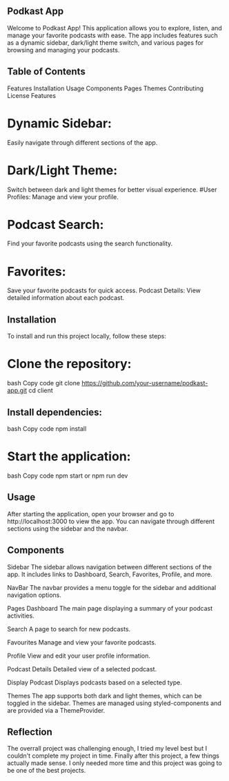 ## Podkast App

Welcome to Podkast App! This application allows you to explore, listen, and manage your favorite podcasts with ease. 
The app includes features such as a dynamic sidebar, dark/light theme switch, 
and various pages for browsing and managing your podcasts.

## Table of Contents
Features
Installation
Usage
Components
Pages
Themes
Contributing
License
Features

# Dynamic Sidebar: 
Easily navigate through different sections of the app.
# Dark/Light Theme: 
Switch between dark and light themes for better visual experience.
#User Profiles: 
Manage and view your profile.
# Podcast Search: 
Find your favorite podcasts using the search functionality.
# Favorites: 
Save your favorite podcasts for quick access.
Podcast Details: View detailed information about each podcast.

## Installation
To install and run this project locally, follow these steps:

# Clone the repository:

bash
Copy code
git clone https://github.com/your-username/podkast-app.git
cd client

## Install dependencies:

bash
Copy code
npm install

# Start the application:

bash
Copy code
npm start
or 
npm run dev

## Usage

After starting the application, open your browser and go to http://localhost:3000 to view the app. 
You can navigate through different sections using the sidebar and the navbar.

## Components
Sidebar
The sidebar allows navigation between different sections of the app. It includes links to Dashboard, Search, Favorites, Profile, and more.

NavBar
The navbar provides a menu toggle for the sidebar and additional navigation options.

Pages
Dashboard
The main page displaying a summary of your podcast activities.

Search
A page to search for new podcasts.

Favourites
Manage and view your favorite podcasts.

Profile
View and edit your user profile information.

Podcast Details
Detailed view of a selected podcast.

Display Podcast
Displays podcasts based on a selected type.

Themes
The app supports both dark and light themes, which can be toggled in the sidebar. 
Themes are managed using styled-components and are provided via a ThemeProvider.

## Reflection

The overrall project was challenging enough, I tried my level best but I couldn't complete my project in time.
Finally after this project, a few things actually made sense. I only needed more time and this project was going to be one of the best projects.

